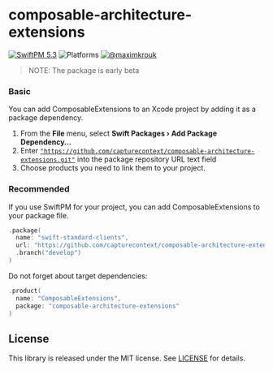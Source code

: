 # composable-architecture-extensions

[![SwiftPM 5.3](https://img.shields.io/badge/swiftpm-5.3-ED523F.svg?style=flat)](https://swift.org/download/) ![Platforms](https://img.shields.io/badge/Platforms-iOS_13_|_macOS_10.15_|_tvOS_14_|_watchOS_7-ED523F.svg?style=flat) [![@maximkrouk](https://img.shields.io/badge/contact-@capturecontext-1DA1F2.svg?style=flat&logo=twitter)](https://twitter.com/capture_context) 

> NOTE: The package is early beta

### Basic

You can add ComposableExtensions to an Xcode project by adding it as a package dependency.

1. From the **File** menu, select **Swift Packages › Add Package Dependency…**
2. Enter [`"https://github.com/capturecontext/composable-architecture-extensions.git"`](https://github.com/capturecontext/composable-architecture-extensions.git) into the package repository URL text field
3. Choose products you need to link them to your project.

### Recommended

If you use SwiftPM for your project, you can add ComposableExtensions to your package file.

```swift
.package(
  name: "swift-standard-clients",
  url: "https://github.com/capturecontext/composable-architecture-extensions.git", 
  .branch("develop")
)
```

Do not forget about target dependencies:

```swift
.product(
  name: "ComposableExtensions", 
  package: "composable-architecture-extensions"
)
```



## License

This library is released under the MIT license. See [LICENSE](LICENSE) for details.
